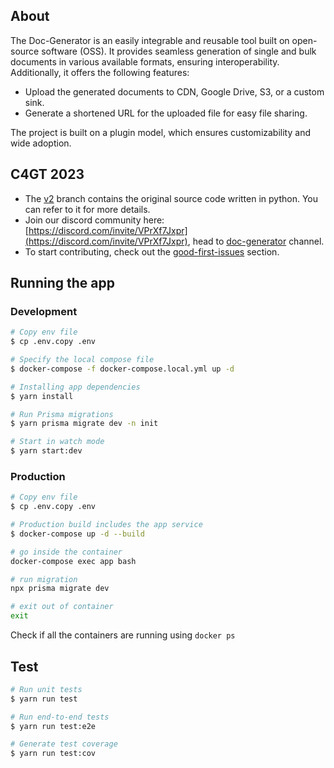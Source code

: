 
## About
The Doc-Generator is an easily integrable and reusable tool built on open-source software (OSS). It provides seamless generation of single and bulk documents in various available formats, ensuring interoperability. Additionally, it offers the following features:

- Upload the generated documents to CDN, Google Drive, S3, or a custom sink.
- Generate a shortened URL for the uploaded file for easy file sharing.

The project is built on a plugin model, which ensures customizability and wide adoption.

## C4GT 2023
- The [v2](https://github.com/Samagra-Development/Doc-Generator/tree/v2) branch contains the original source code written in python. You can refer to it for more details.
- Join our discord community here: [https://discord.com/invite/VPrXf7Jxpr](https://discord.com/invite/VPrXf7Jxpr), head to [doc-generator](https://discord.com/channels/973851473131761674/1107697276475941024) channel.
- To start contributing, check out the [good-first-issues](https://github.com/Samagra-Development/Doc-Generator/issues?q=is%3Aissue+is%3Aopen+label%3A%22good+first+issue%22) section.

## Running the app

### Development

```bash
# Copy env file
$ cp .env.copy .env

# Specify the local compose file
$ docker-compose -f docker-compose.local.yml up -d

# Installing app dependencies
$ yarn install

# Run Prisma migrations
$ yarn prisma migrate dev -n init

# Start in watch mode
$ yarn start:dev
```

### Production

```bash
# Copy env file
$ cp .env.copy .env

# Production build includes the app service
$ docker-compose up -d --build

# go inside the container
docker-compose exec app bash

# run migration
npx prisma migrate dev

# exit out of container
exit
```

Check if all the containers are running using `docker ps`

## Test

```bash
# Run unit tests
$ yarn run test

# Run end-to-end tests
$ yarn run test:e2e

# Generate test coverage
$ yarn run test:cov
```
